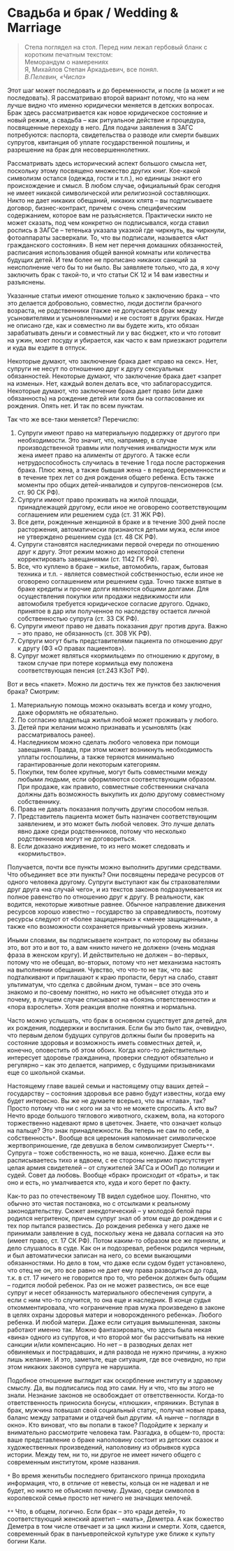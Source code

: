 # Свадьба и брак / Wedding & Marriage

> Степа поглядел на стол. Перед ним лежал гербовый бланк с коротким печатным текстом:<br>
Меморандум о намерениях<br>
Я, Михайлов Степан Аркадьевич, все понял.<br>
_В.Пелевин, «Числа»_

Этот шаг может последовать и до беременности, и после (а может и не последовать). Я рассматриваю второй вариант потому, что на нем лучше видно что именно юридически меняется в детских вопросах. Брак здесь рассматривается как новое юридическое состояние и новый режим, а свадьба – как ритуальное действие и процедура, посвященные переходу в него. Для подачи заявления в ЗАГС потребуются: паспорта, свидетельства о разводе или смерти бывших супругов, квитанция об уплате государственной пошлины, и разрешение на брак для несовершеннолетних.

Рассматривать здесь исторический аспект большого смысла нет, поскольку этому посвящено множество других книг. Кое-какой символизм остался (одежда, гости и т.п.), но единицы знают его происхождение и смысл. В любом случае, официальный брак сегодня не имеет никакой символической или религиозной составляющих. Никто не дает никаких обещаний, никаких клятв – вы подписываете договор, бизнес-контракт, причем с очень специфическим содержанием, которое вам не разъясняется. Практически никто не может сказать, под чем конкретно он подписывался, когда ставил роспись в ЗАГСе – тетенька указала указкой где чиркнуть, вы чиркнули, фотоаппараты засверкали. То, что вы подписали, называется «Акт гражданского состояния». В нем нет перечня домашних обязанностей, расписания использования общей ванной комнаты или количества будущих детей. И тем более не прописано никаких санкций за неисполнение чего бы то ни было. Вы заявляете только, что да, я хочу заключить брак с такой-то, и что статьи СК 12 и 14 вам известны и разъяснены.

Указанные статьи имеют отношение только к заключению брака – что это делается добровольно, совместно, люди достигли брачного возраста, не родственники (также не допускается брак между усыновителями и усыновленными) и не состоят в других браках. Нигде не описано где, как и совместно ли вы будете жить, кто обязан зарабатывать деньги и совместный ли у вас бюджет, кто и что готовит на ужин, моет посуду и убирается, как часто к вам приезжают родители и куда вы ездите в отпуск.

Некоторые думают, что заключение брака дает «право на секс». Нет, супруги не несут по отношению друг к другу сексуальных обязанностей. Некоторые думают, что заключение брака дает «запрет на измены». Нет, каждый волен делать все, что заблагорассудится. Некоторые думают, что заключение брака дает право (или даже обязанность) на рождение детей или хотя бы на согласование их рождения. Опять нет. И так по всем пунктам.

Так что же все-таки меняется? Перечислю:
1. Супруги имеют право на материальную поддержку от другого при необходимости. Это значит, что, например, в случае производственной травмы или получения инвалидности муж или жена имеет право на алименты от другого. А также если нетрудоспособность случилась в течение 1 года после расторжения брака. Плюс жена, а также бывшая жена - в период беременности и в течение трех лет со дня рождения общего ребенка. Есть также моменты про общих детей-инвалидов и супругов-пенсионеров (см. ст. 90 СК РФ).
2. Супруги имеют право проживать на жилой площади, принадлежащей другому, если иное не оговорено соответствующим соглашением или решением суда (ст. 31 ЖК РФ).
3. Все дети, рожденные женщиной в браке и в течение 300 дней после расторжения, автоматически признаются детьми мужа, если иное не утверждено решением суда (ст. 48 СК РФ).
4. Супруги становятся наследниками первой очереди по отношению друг к другу. Этот режим можно до некоторой степени корректировать завещаниями (ст. 1142 ГК РФ).
5. Все, что куплено в браке – жилье, автомобиль, гараж, бытовая техника и т.п. - является совместной собственностью, если иное не оговорено соглашением или решением суда. Точно также взятые в браке кредиты и прочие долги являются общими долгами. Для осуществления покупки или продажи недвижимости или автомобиля требуется юридическое согласие другого. Однако, принятое в дар или полученное по наследству остается личной собственностью супруга (ст. 33 СК РФ).
6. Супруги имеют право не давать показания друг против друга. Важно – это право, не обязанность (ст. 308 УК РФ).
7. Супруги могут быть представителями пациента по отношению друг к другу (ФЗ «О правах пациентов»).
8. Супруг может являться «кормильцем» по отношению к другому, в таком случае при потере кормильца ему положена соответствующая пенсия (ст.243 КЗоТ РФ).

Вот и весь «пакет». Можно ли достичь тех же пунктов без заключения брака? Смотрим:

1. Материальную помощь можно оказывать всегда и кому угодно, даже оформлять не обязательно.
2. По согласию владельца жилья любой может проживать у любого.
3. Детей при желании можно признавать и усыновлять (как рассматривалось ранее).
4. Наследником можно сделать любого человека при помощи завещания. Правда, при этом может возникнуть необходимость уплаты госпошлины, а также теряются минимально гарантированные доли некоторым категориям.
5. Покупки, тем более крупные, могут быть совместными между любыми людьми, если оформляются соответствующим образом. При продаже, как правило, совместные собственники сначала должны дать возможность выкупить их долю другому совместному собственнику.
6. Права не давать показания получить другим способом нельзя.
7. Представитель пациента может быть назначен соответствующим заявлением, и это может быть любой человек. Это лучше делать явно даже среди родственников, потому что несколько родственников могут не договориться.
8. Если доказано иждивение, то из него может следовать и «кормильство».

Получается, почти все пункты можно выполнить другими средствами. Что объединяет все эти пункты? Они посвящены передаче ресурсов от одного человека другому. Супруги выступают как бы страхователями друг друга «на случай чего», и из текстов законов подразумевается их полное равенство по отношению друг к другу. В реальности, как водится, некоторые животные равнее. Обычное направление движения ресурсов хорошо известно – государство за справедливость, поэтому ресурсы следуют от «более защищенных» к «менее защищенным», а также «по возможности сохраняется привычный уровень жизни».

Иными словами, вы подписываете контракт, по которому вы обязаны это, вот это и вот то, а вам «никто ничего не должен» (очень модная фраза в женском кругу). И действительно не должен – во-первых, потому что не обещал, во-вторых, потому что нет механизма настоять на выполнении обещания. Чувство, что что-то не так, что вас подталкивают и приглашают к краю пропасти, берут на слабо, ставят ультиматум, что сделка с двойным дном, туман – все это очень знакомо и по-своему понятно, но никто не объясняет откуда это и почему, в лучшем случае списывают на «боязнь ответственности» и «пора взрослеть». Хотя реакция вполне понятна и нормальна.

Часто можно услышать, что брак в основном существует для детей, для их рождения, поддержки и воспитания. Если бы это было так, очевидно, что первым делом будущих супругов должны были бы проверить на состояние здоровья и возможность иметь совместных детей, и, конечно, оповестить об этом обоих. Когда кого-то действительно интересует здоровье гражданина, проверки следуют обязательно и регулярно – как это делается, например, с будущими призывниками еще со школьной скамьи.

Настоящему главе вашей семьи и настоящему отцу ваших детей – государству – состояния здоровья все равно будут известны, когда ему будет интересно. Вы же не думаете всерьез, что вы «глава», так? Просто потому что ни с кого ни за что не можете спросить. А кто вы? Нечто вроде большого тяглового животного, скажем, вола, на которого торжественно надевают ярмо в цветочек. Знаете, что означает кольцо на пальце? Это знак принадлежности. Вы теперь не сам по себе, а собственность`*`. Вообще вся церемония напоминает символическое жертвоприношение, где девушка в белом символизирует Смерть`**`. Супруга – тоже собственность, но не ваша, конечно. Даже если вы расписываетесь тихо и вдвоем, с ее стороны незримо присутствует целая армия свидетелей – от служителей ЗАГСа и ООиП до полиции и судей. Совет да любовь. Вообще «брак» происходит от «брать», и так оно и есть, но умалчивается кто, куда и кого берет по факту.

Как-то раз по отечественому ТВ видел судебное шоу. Понятно, что обычно это чистая постановка, но с отсылками к реальному законодательству. Сюжет анекдотический – у молодой белой пары родился негритенок, причем супруг знал об этом еще до рождения и с тех пор пытался развестись. До рождения ребенка у него даже не принимали заявление в суд, поскольку жена не давала согласия на это (имеет право, ст. 17 СК РФ). Потом каким-то образом все же приняли, и дело слушалось в суде. Как он и подозревал, ребенок родился черным, и был автоматически записан на него, со всеми выкающими обязанностями. Но дело в том, что даже если судом будет установлено, что отец не он, это все равно не дает ему права разводиться до года, т.к. в ст. 17 ничего не говорится про то, что ребенок должен быть общим – годится любой ребенок. Раз он не может развестись, он все еще супруг и несет обязанность материального обеспечения супруги, а если с ним что-то случится, то она еще и наследник. В конце судья откомментировала, что «ограничение прав мужа произведено в законе в целях охраны здоровья матери и новорожденного ребенка». Любого ребенка. И любой матери. Даже если ситуация вымышленная, законы работают именно так. Можно фантазировать, что здесь была некая «вина» одного из супругов, и что второй мог бы рассчитывать на некие санкции и/или компенсацию. Но нет – в разводных делах нет обвиняемых и пострадавших, и для развода не нужно причины, а нужно лишь желание. И это, заметьте, еще ситуация, где все очевидно, но при этом никаких законов супруга не нарушила.

Подобное отношение выглядит как оскорбление институту и здравому смыслу. Да, вы подписались под это сами. Ну и что, что вы этого не знали. Незнание законов не освобождает от ответственности. Когда-то ответственность приносила бонусы, «плюшки», «пряники». Вступая в брак, мужчина повышал свой социальный статус, получал новые права, баланс между затратами и отдачей был другим. «А нынче – погляди в окно». Кто виноват, что вы попали в такое? Подойдите к зеркалу и внимательно рассмотрите человека там.
Разгадка, в общем-то, проста: ваше представление о браке наполовину состоит из детских сказок и художественных произведений, наполовину из обрывков курса истории. Между тем, ни то, ни другое не имеет ничего общего с современным институтом, кроме названия.

`*` Во время женитьбы последнего британского принца проходила информация, что, в отличие от невесты, кольца он не надевал и не будет, но никто не объяснял почему. Думаю, среди символов в королевской семье просто нет ничего не значащих мелочей.

`**` Что, в общем, логично. Если брак – это «ради детей», то соответствующий женский архетип – «мать», Деметра. А как божество Деметра в том числе отвечает и за цикл жизни и смерти. Хотя, сдается, современный брак в панъевропейской культуре уже ближе к культу богини Кали.